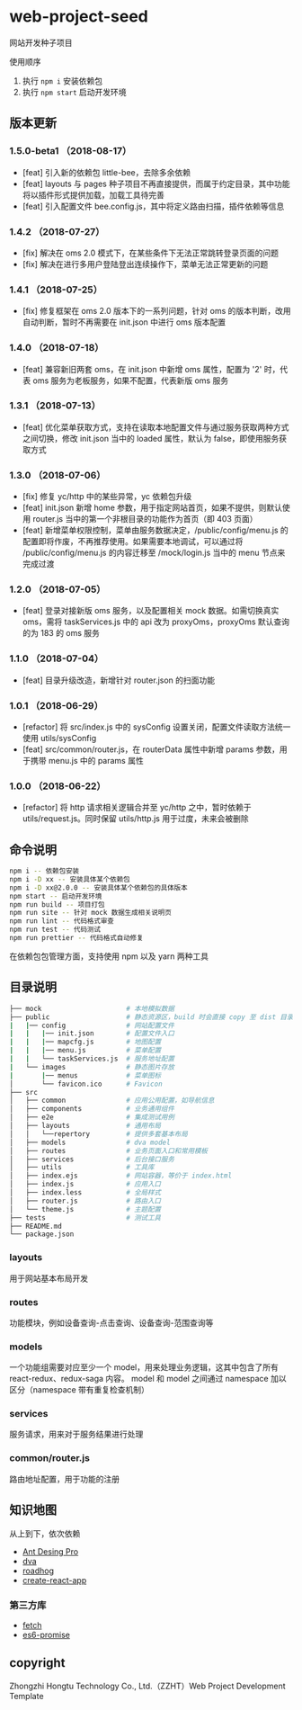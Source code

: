 # web-project-seed

网站开发种子项目

使用顺序

1. 执行 `npm i` 安装依赖包
2. 执行 `npm start` 启动开发环境

## 版本更新

### 1.5.0-beta1 （2018-08-17）

+ [feat] 引入新的依赖包 little-bee，去除多余依赖
+ [feat] layouts 与 pages 种子项目不再直接提供，而属于约定目录，其中功能将以插件形式提供加载，加载工具待完善
+ [feat] 引入配置文件 bee.config.js，其中将定义路由扫描，插件依赖等信息

### 1.4.2 （2018-07-27）

+ [fix] 解决在 oms 2.0 模式下，在某些条件下无法正常跳转登录页面的问题
+ [fix] 解决在进行多用户登陆登出连续操作下，菜单无法正常更新的问题

### 1.4.1 （2018-07-25）

+ [fix] 修复框架在 oms 2.0 版本下的一系列问题，针对 oms 的版本判断，改用自动判断，暂时不再需要在 init.json 中进行 oms 版本配置

### 1.4.0 （2018-07-18）

+ [feat] 兼容新旧两套 oms，在 init.json 中新增 oms 属性，配置为 '2' 时，代表 oms 服务为老板服务，如果不配置，代表新版 oms 服务

### 1.3.1 （2018-07-13）

+ [feat] 优化菜单获取方式，支持在读取本地配置文件与通过服务获取两种方式之间切换，修改 init.json 当中的 loaded 属性，默认为 false，即使用服务获取方式

### 1.3.0 （2018-07-06）

+ [fix] 修复 yc/http 中的某些异常，yc 依赖包升级
+ [feat] init.json 新增 home 参数，用于指定网站首页，如果不提供，则默认使用 router.js 当中的第一个非根目录的功能作为首页（即 403 页面）
+ [feat] 新增菜单权限控制，菜单由服务数据决定，/public/config/menu.js 的配置即将作废，不再推荐使用。如果需要本地调试，可以通过将 /public/config/menu.js 的内容迁移至 /mock/login.js 当中的 menu 节点来完成过渡

### 1.2.0 （2018-07-05）

+ [feat] 登录对接新版 oms 服务，以及配置相关 mock 数据。如需切换真实 oms，需将 taskServices.js 中的 api 改为 proxyOms，proxyOms 默认查询的为 183 的 oms 服务

### 1.1.0 （2018-07-04）

+ [feat] 目录升级改造，新增针对 router.json 的扫面功能

### 1.0.1 （2018-06-29）

+ [refactor] 将 src/index.js 中的 sysConfig 设置关闭，配置文件读取方法统一使用 utils/sysConfig
+ [feat] src/common/router.js，在 routerData 属性中新增 params 参数，用于携带 menu.js 中的 params 属性

### 1.0.0 （2018-06-22）

+ [refactor] 将 http 请求相关逻辑合并至 yc/http 之中，暂时依赖于 utils/request.js。同时保留 utils/http.js 用于过度，未来会被删除

## 命令说明

```bash
npm i -- 依赖包安装
npm i -D xx -- 安装具体某个依赖包
npm i -D xx@2.0.0 -- 安装具体某个依赖包的具体版本
npm start -- 启动开发环境
npm run build -- 项目打包
npm run site -- 针对 mock 数据生成相关说明页
npm run lint -- 代码格式审查
npm run test -- 代码测试
npm run prettier -- 代码格式自动修复
```

在依赖包包管理方面，支持使用 npm 以及 yarn 两种工具

## 目录说明

```bash
├── mock                     # 本地模拟数据
├── public                   # 静态资源区，build 时会直接 copy 至 dist 目录
|   |── config               # 网站配置文件
|   |   |── init.json        # 配置文件入口
|   |   |── mapcfg.js        # 地图配置
|   |   |── menu.js          # 菜单配置
|   |   └── taskServices.js  # 服务地址配置
|   └── images               # 静态图片存放
|       |── menus            # 菜单图标
│       └── favicon.ico      # Favicon
├── src
│   ├── common               # 应用公用配置，如导航信息
│   ├── components           # 业务通用组件
│   ├── e2e                  # 集成测试用例
│   ├── layouts              # 通用布局
│   │   └──repertory         # 提供多套基本布局
│   ├── models               # dva model
│   ├── routes               # 业务页面入口和常用模板
│   ├── services             # 后台接口服务
│   ├── utils                # 工具库
│   ├── index.ejs            # 网站容器，等价于 index.html
│   ├── index.js             # 应用入口
│   ├── index.less           # 全局样式
│   ├── router.js            # 路由入口
│   └── theme.js             # 主题配置
├── tests                    # 测试工具
├── README.md
└── package.json
```

### layouts

用于网站基本布局开发

### routes

功能模块，例如设备查询-点击查询、设备查询-范围查询等

### models

一个功能组需要对应至少一个 model，用来处理业务逻辑，这其中包含了所有 react-redux、redux-saga 内容。
model 和 model 之间通过 namespace 加以区分（namespace 带有重复检查机制）

### services

服务请求，用来对于服务结果进行处理

### common/router.js

路由地址配置，用于功能的注册

## 知识地图

从上到下，依次依赖

+ [Ant Desing Pro](https://github.com/ant-design/ant-design-pro/blob/master/README.zh-CN.md)
+ [dva](https://github.com/dvajs/dva/blob/master/README_zh-CN.md)
+ [roadhog](https://github.com/sorrycc/roadhog/blob/master/README.md)
+ [create-react-app](https://github.com/facebookincubator/create-react-app/blob/master/README.md)

### 第三方库

+ [fetch](https://github.com/matthew-andrews/isomorphic-fetch)
+ [es6-promise](https://github.com/stefanpenner/es6-promise)

## copyright

Zhongzhi Hongtu Technology Co., Ltd.（ZZHT）Web Project Development Template
